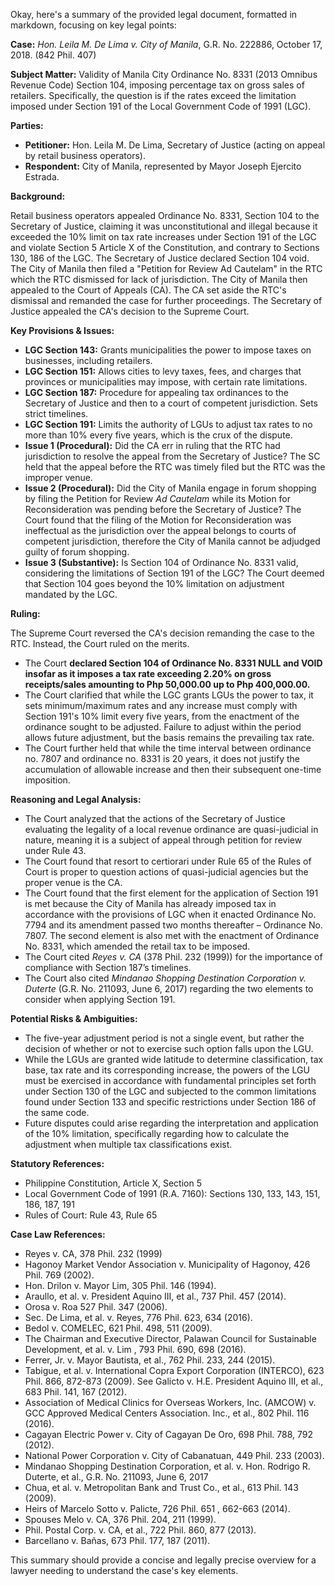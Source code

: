Okay, here's a summary of the provided legal document, formatted in markdown, focusing on key legal points:

**Case:** *Hon. Leila M. De Lima v. City of Manila*, G.R. No. 222886, October 17, 2018.  (842 Phil. 407)

**Subject Matter:** Validity of Manila City Ordinance No. 8331 (2013 Omnibus Revenue Code) Section 104, imposing percentage tax on gross sales of retailers. Specifically, the question is if the rates exceed the limitation imposed under Section 191 of the Local Government Code of 1991 (LGC).

**Parties:**

*   **Petitioner:** Hon. Leila M. De Lima, Secretary of Justice (acting on appeal by retail business operators).
*   **Respondent:** City of Manila, represented by Mayor Joseph Ejercito Estrada.

**Background:**

Retail business operators appealed Ordinance No. 8331, Section 104 to the Secretary of Justice, claiming it was unconstitutional and illegal because it exceeded the 10% limit on tax rate increases under Section 191 of the LGC and violate Section 5 Article X of the Constitution, and contrary to Sections 130, 186 of the LGC. The Secretary of Justice declared Section 104 void. The City of Manila then filed a "Petition for Review Ad Cautelam" in the RTC which the RTC dismissed for lack of jurisdiction. The City of Manila then appealed to the Court of Appeals (CA). The CA set aside the RTC's dismissal and remanded the case for further proceedings. The Secretary of Justice appealed the CA's decision to the Supreme Court.

**Key Provisions & Issues:**

*   **LGC Section 143:** Grants municipalities the power to impose taxes on businesses, including retailers.
*   **LGC Section 151:** Allows cities to levy taxes, fees, and charges that provinces or municipalities may impose, with certain rate limitations.
*   **LGC Section 187:** Procedure for appealing tax ordinances to the Secretary of Justice and then to a court of competent jurisdiction. Sets strict timelines.
*   **LGC Section 191:** Limits the authority of LGUs to adjust tax rates to no more than 10% every five years, which is the crux of the dispute.
*   **Issue 1 (Procedural):** Did the CA err in ruling that the RTC had jurisdiction to resolve the appeal from the Secretary of Justice? The SC held that the appeal before the RTC was timely filed but the RTC was the improper venue.
*   **Issue 2 (Procedural):** Did the City of Manila engage in forum shopping by filing the Petition for Review *Ad Cautelam* while its Motion for Reconsideration was pending before the Secretary of Justice? The Court found that the filing of the Motion for Reconsideration was ineffectual as the jurisdiction over the appeal belongs to courts of competent jurisdiction, therefore the City of Manila cannot be adjudged guilty of forum shopping.
*   **Issue 3 (Substantive):** Is Section 104 of Ordinance No. 8331 valid, considering the limitations of Section 191 of the LGC? The Court deemed that Section 104 goes beyond the 10% limitation on adjustment mandated by the LGC.

**Ruling:**

The Supreme Court reversed the CA's decision remanding the case to the RTC. Instead, the Court ruled on the merits.

*   The Court **declared Section 104 of Ordinance No. 8331 NULL and VOID insofar as it imposes a tax rate exceeding 2.20% on gross receipts/sales amounting to Php 50,000.00 up to Php 400,000.00.**
*   The Court clarified that while the LGC grants LGUs the power to tax, it sets minimum/maximum rates and any increase must comply with Section 191's 10% limit every five years, from the enactment of the ordinance sought to be adjusted. Failure to adjust within the period allows future adjustment, but the basis remains the prevailing tax rate.
*   The Court further held that while the time interval between ordinance no. 7807 and ordinance no. 8331 is 20 years, it does not justify the accumulation of allowable increase and then their subsequent one-time imposition.

**Reasoning and Legal Analysis:**

*   The Court analyzed that the actions of the Secretary of Justice evaluating the legality of a local revenue ordinance are quasi-judicial in nature, meaning it is a subject of appeal through petition for review under Rule 43.
*   The Court found that resort to certiorari under Rule 65 of the Rules of Court is proper to question actions of quasi-judicial agencies but the proper venue is the CA.
*   The Court found that the first element for the application of Section 191 is met because the City of Manila has already imposed tax in accordance with the provisions of LGC when it enacted Ordinance No. 7794 and its amendment passed two months thereafter – Ordinance No. 7807. The second element is also met with the enactment of Ordinance No. 8331, which amended the retail tax to be imposed.
*   The Court cited *Reyes v. CA* (378 Phil. 232 (1999)) for the importance of compliance with Section 187’s timelines.
*   The Court also cited *Mindanao Shopping Destination Corporation v. Duterte* (G.R. No. 211093, June 6, 2017) regarding the two elements to consider when applying Section 191.

**Potential Risks & Ambiguities:**

*   The five-year adjustment period is not a single event, but rather the decision of whether or not to exercise such option falls upon the LGU.
*   While the LGUs are granted wide latitude to determine classification, tax base, tax rate and its corresponding increase, the powers of the LGU must be exercised in accordance with fundamental principles set forth under Section 130 of the LGC and subjected to the common limitations found under Section 133 and specific restrictions under Section 186 of the same code.
*   Future disputes could arise regarding the interpretation and application of the 10% limitation, specifically regarding how to calculate the adjustment when multiple tax classifications exist.

**Statutory References:**

*   Philippine Constitution, Article X, Section 5
*   Local Government Code of 1991 (R.A. 7160): Sections 130, 133, 143, 151, 186, 187, 191
*   Rules of Court: Rule 43, Rule 65

**Case Law References:**

*   Reyes v. CA, 378 Phil. 232 (1999)
*   Hagonoy Market Vendor Association v. Municipality of Hagonoy, 426 Phil. 769 (2002).
*   Hon. Drilon v. Mayor Lim, 305 Phil. 146 (1994).
*   Araullo, et al. v. President Aquino III, et al., 737 Phil. 457 (2014).
*   Orosa v. Roa 527 Phil. 347 (2006).
*   Sec. De Lima, et al. v. Reyes, 776 Phil. 623, 634 (2016).
*   Bedol v. COMELEC, 621 Phil. 498, 511 (2009).
*   The Chairman and Executive Director, Palawan Council for Sustainable Development, et al. v. Lim , 793 Phil. 690, 698 (2016).
*   Ferrer, Jr. v. Mayor Bautista, et al., 762 Phil. 233, 244 (2015).
*   Tabigue, et al. v. International Copra Export Corporation (INTERCO), 623 Phil. 866, 872-873 (2009). See Galicto v. H.E. President Aquino III, et al., 683 Phil. 141, 167 (2012).
*   Association of Medical Clinics for Overseas Workers, Inc. (AMCOW) v. GCC Approved Medical Centers Association. Inc., et al., 802 Phil. 116 (2016).
*   Cagayan Electric Power v. City of Cagayan De Oro, 698 Phil. 788, 792 (2012).
*   National Power Corporation v. City of Cabanatuan, 449 Phil. 233 (2003).
*   Mindanao Shopping Destination Corporation, et al. v. Hon. Rodrigo R. Duterte, et al., G.R. No. 211093, June 6, 2017
*   Chua, et al. v. Metropolitan Bank and Trust Co., et al., 613 Phil. 143 (2009).
*   Heirs of Marcelo Sotto v. Palicte, 726 Phil. 651 , 662-663 (2014).
*   Spouses Melo v. CA, 376 Phil. 204, 211 (1999).
*   Phil. Postal Corp. v. CA, et al., 722 Phil. 860, 877 (2013).
*   Barcellano v. Bañas, 673 Phil. 177, 187 (2011).

This summary should provide a concise and legally precise overview for a lawyer needing to understand the case's key elements.
